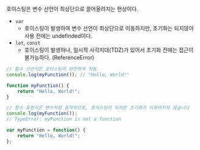 호이스팅은 변수 선언이 최상단으로 끌어올려지는 현상이다.

-  `var`
	- 호이스팅이 발생하여 변수 선언이 최상단으로 이동하지만, 초기화는 되지않아 사용 전에는 undefinded이다.
- `let`, `const`
	- 호이스팅이 발생하나, 일시적 사각지대(TDZ)가 있어서 초기화 전에는 접근이 불가능하다. (ReferenceError)


```typescript
// 함수 선언식은 호이스팅이 완전하게 작동 
console.log(myFunction()); // "Hello, World!" 

function myFunction() { 
	return "Hello, World!"; 
} 

// 함수 표현식은 변수처럼 동작하므로, 호이스팅이 되지만 초기화가 이루어지지 않습니다 
console.log(myFunction()); 
// TypeError: myFunction is not a function 

var myFunction = function() { 
	return "Hello, World!"; 
};
```
